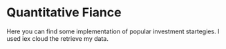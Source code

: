 # Quantitative Fiance

Here you can find some implementation of popular investment startegies. I used iex cloud the retrieve my data. 
